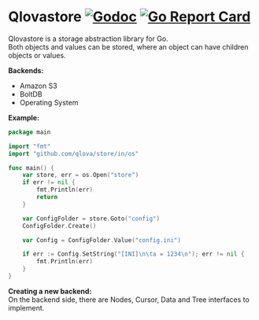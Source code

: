 # Qlovastore [![Godoc](https://godoc.org/github.com/qlova/store?status.svg)](https://godoc.org/github.com/qlova/store) [![Go Report Card](https://goreportcard.com/badge/github.com/qlova/store)](https://goreportcard.com/report/github.com/qlova/store)

Qlovastore is a storage abstraction library for Go.  
Both objects and values can be stored, where an object can have children objects or values.  

**Backends:**  

* Amazon S3
* BoltDB
* Operating System

**Example:**  

```Go
package main

import "fmt"
import "github.com/qlova/store/in/os"

func main() {
    var store, err = os.Open("store")
    if err != nil {
        fmt.Println(err)
        return
    }

    var ConfigFolder = store.Goto("config")
    ConfigFolder.Create()

    var Config = ConfigFolder.Value("config.ini")

    if err := Config.SetString("[INI]\n\ta = 1234\n"); err != nil {
        fmt.Println(err)
    }
}
```

**Creating a new backend:**  
On the backend side, there are Nodes, Cursor, Data and Tree interfaces to implement.  